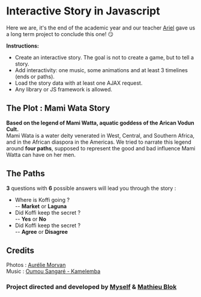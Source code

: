 # Interactive Story in Javascript

Here we are, it's the end of the academic year and our teacher [Ariel](https://www.linkedin.com/in/arieldorol) gave us a long term project to conclude this one! 😏

**Instructions:** 
- Create an interactive story. The goal is not to create a game, but to tell a story.
- Add interactivity: one music, some animations and at least 3 timelines (ends or paths).
- Load the story data with at least one AJAX request.
- Any library or JS framework is allowed.

## The Plot : Mami Wata Story

**Based on the legend of Mami Watta, aquatic goddess of the Arican Vodun Cult.**<br>
Mami Wata is a water deity venerated in West, Central, and Southern Africa, and in the African diaspora in the Americas. We tried to narrate this legend around **four paths**, supposed to represent the good and bad influence Mami Watta can have on her men.

## The Paths

**3** questions with **6** possible answers will lead you through the story : 
- Where is Koffi going ?<br> 
-- **Market** or **Laguna**
- Did Koffi keep the secret ?<br> 
-- **Yes** or **No**
- Did Koffi keep the secret ?<br> 
-- **Agree** or **Disagree**

## Credits

Photos : [Aurélie Morvan](https://www.instagram.com/auremorvan)<br>
Music :  [Oumou Sangaré - Kamelemba](https://www.youtube.com/watch?v=t4eXmjhudb8)

### Project directed and developed by [Myself](http://joetxa.co/) & [Mathieu Blok](http://mblok.fr/)
